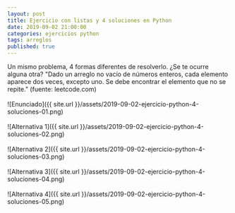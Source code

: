 ```yaml
---
layout: post
title: Ejercicio con listas y 4 soluciones en Python
date: 2019-09-02 21:00:00
categories: ejercicios python
tags: arreglos
published: true
---
```


Un mismo problema, 4 formas diferentes de resolverlo. ¿Se te ocurre alguna otra? "Dado un arreglo no vacío de números enteros, cada elemento aparece dos veces, excepto uno. Se debe encontrar el elemento que no se repite." (fuente: leetcode.com)
<br />
<br />![Enunciado]({{ site.url }}/assets/2019-09-02-ejercicio-python-4-soluciones-01.png)
<br />
<br />![Alternativa 1]({{ site.url }}/assets/2019-09-02-ejercicio-python-4-soluciones-02.png)
<br />
<br />![Alternativa 2]({{ site.url }}/assets/2019-09-02-ejercicio-python-4-soluciones-03.png)
<br />
<br />![Alternativa 3]({{ site.url }}/assets/2019-09-02-ejercicio-python-4-soluciones-04.png)
<br />
<br />![Alternativa 4]({{ site.url }}/assets/2019-09-02-ejercicio-python-4-soluciones-05.png)


